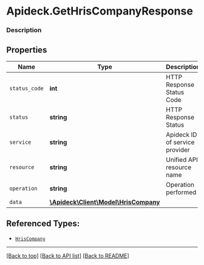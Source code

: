 # Apideck.GetHrisCompanyResponse

### Description

## Properties
Name | Type | Description | Notes
------------ | ------------- | ------------- | -------------
`status_code` | **int** | HTTP Response Status Code | 
`status` | **string** | HTTP Response Status | 
`service` | **string** | Apideck ID of service provider | 
`resource` | **string** | Unified API resource name | 
`operation` | **string** | Operation performed | 
`data` | [**\Apideck\Client\Model\HrisCompany**](HrisCompany.md) |  | 





## Referenced Types:





* [`HrisCompany`](HrisCompany.md)

---

[[Back to top]](#) [[Back to API list]](../../../../README.md#documentation-for-api-endpoints) [[Back to README]](../../../../README.md)


